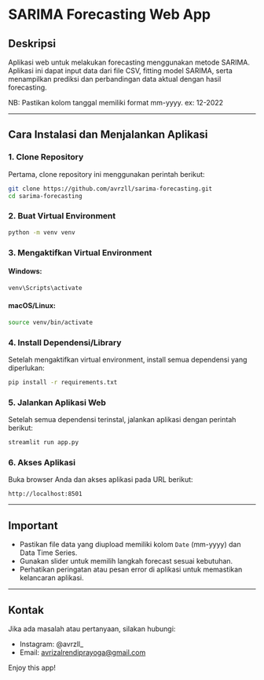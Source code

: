 # SARIMA Forecasting Web App

## Deskripsi

Aplikasi web untuk melakukan forecasting menggunakan metode SARIMA. Aplikasi ini dapat input data dari file CSV, fitting model SARIMA, serta menampilkan prediksi dan perbandingan data aktual dengan hasil forecasting.

NB: Pastikan kolom tanggal memiliki format mm-yyyy. ex: 12-2022

---

## Cara Instalasi dan Menjalankan Aplikasi

### 1. Clone Repository

Pertama, clone repository ini menggunakan perintah berikut:

```bash
git clone https://github.com/avrzll/sarima-forecasting.git
cd sarima-forecasting
```

### 2. Buat Virtual Environment

```bash
python -m venv venv
```

### 3. Mengaktifkan Virtual Environment

#### Windows:

```bash
venv\Scripts\activate
```

#### macOS/Linux:

```bash
source venv/bin/activate
```

### 4. Install Dependensi/Library

Setelah mengaktifkan virtual environment, install semua dependensi yang diperlukan:

```bash
pip install -r requirements.txt
```

### 5. Jalankan Aplikasi Web

Setelah semua dependensi terinstal, jalankan aplikasi dengan perintah berikut:

```bash
streamlit run app.py
```

### 6. Akses Aplikasi

Buka browser Anda dan akses aplikasi pada URL berikut:

```
http://localhost:8501
```

---

## Important

- Pastikan file data yang diupload memiliki kolom `Date` (mm-yyyy) dan Data Time Series.
- Gunakan slider untuk memilih langkah forecast sesuai kebutuhan.
- Perhatikan peringatan atau pesan error di aplikasi untuk memastikan kelancaran aplikasi.

---

## Kontak

Jika ada masalah atau pertanyaan, silakan hubungi:

- Instagram: @avrzll\_
- Email: avrizalrendiprayoga@gmail.com

Enjoy this app!
